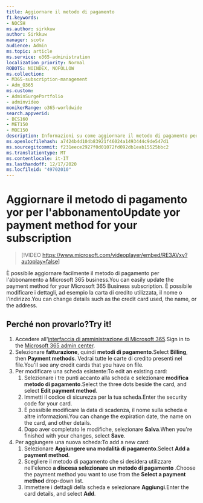 ```yaml
---
title: Aggiornare il metodo di pagamento
f1.keywords:
- NOCSH
ms.author: sirkkuw
author: Sirkkuw
manager: scotv
audience: Admin
ms.topic: article
ms.service: o365-administration
localization_priority: Normal
ROBOTS: NOINDEX, NOFOLLOW
ms.collection:
- M365-subscription-management
- Adm_O365
ms.custom:
- AdminSurgePortfolio
- adminvideo
monikerRange: o365-worldwide
search.appverid:
- BCS160
- MET150
- MOE150
description: Informazioni su come aggiornare il metodo di pagamento per Microsoft 365 for business.
ms.openlocfilehash: a7424b4d104b83921f46024a1493444c9de547d1
ms.sourcegitcommit: f231eece2927f0d01072fd092db1eab15525bbc2
ms.translationtype: MT
ms.contentlocale: it-IT
ms.lasthandoff: 12/17/2020
ms.locfileid: "49702010"
---
```

# <a name="update-yor-payment-method-for-your-subscription"></a><span data-ttu-id="9e6f5-103">Aggiornare il metodo di pagamento yor per l'abbonamento</span><span class="sxs-lookup"><span data-stu-id="9e6f5-103">Update yor payment method for your subscription</span></span>

> [!VIDEO https://www.microsoft.com/videoplayer/embed/RE3AVxy?autoplay=false]

<span data-ttu-id="9e6f5-104">È possibile aggiornare facilmente il metodo di pagamento per l'abbonamento a Microsoft 365 business.</span><span class="sxs-lookup"><span data-stu-id="9e6f5-104">You can easily update the payment method for your Microsoft 365 Business subscription.</span></span> <span data-ttu-id="9e6f5-105">È possibile modificare i dettagli, ad esempio la carta di credito utilizzata, il nome o l'indirizzo.</span><span class="sxs-lookup"><span data-stu-id="9e6f5-105">You can change details such as the credit card used, the name, or the address.</span></span>

## <a name="try-it"></a><span data-ttu-id="9e6f5-106">Perché non provarlo?</span><span class="sxs-lookup"><span data-stu-id="9e6f5-106">Try it!</span></span>

1. <span data-ttu-id="9e6f5-107">Accedere all'[interfaccia di amministrazione di Microsoft 365](https://admin.microsoft.com).</span><span class="sxs-lookup"><span data-stu-id="9e6f5-107">Sign in to the [Microsoft 365 admin center](https://admin.microsoft.com).</span></span>
1. <span data-ttu-id="9e6f5-108">Selezionare **fatturazione**, quindi **metodi di pagamento**.</span><span class="sxs-lookup"><span data-stu-id="9e6f5-108">Select **Billing**, then **Payment methods**.</span></span> <span data-ttu-id="9e6f5-109">Vedrai tutte le carte di credito presenti nel file.</span><span class="sxs-lookup"><span data-stu-id="9e6f5-109">You'll see any credit cards that you have on file.</span></span>
1. <span data-ttu-id="9e6f5-110">Per modificare una scheda esistente:</span><span class="sxs-lookup"><span data-stu-id="9e6f5-110">To edit an existing card:</span></span>
    1. <span data-ttu-id="9e6f5-111">Selezionare i tre punti accanto alla scheda e selezionare **modifica metodo di pagamento**.</span><span class="sxs-lookup"><span data-stu-id="9e6f5-111">Select the three dots beside the card, and select **Edit payment method**.</span></span>
    1. <span data-ttu-id="9e6f5-112">Immetti il codice di sicurezza per la tua scheda.</span><span class="sxs-lookup"><span data-stu-id="9e6f5-112">Enter the security code for your card.</span></span>
    1. <span data-ttu-id="9e6f5-113">È possibile modificare la data di scadenza, il nome sulla scheda e altre informazioni.</span><span class="sxs-lookup"><span data-stu-id="9e6f5-113">You can change the expiration date, the name on the card, and other details.</span></span>
    1. <span data-ttu-id="9e6f5-114">Dopo aver completato le modifiche, selezionare **Salva**.</span><span class="sxs-lookup"><span data-stu-id="9e6f5-114">When you're finished with your changes, select **Save**.</span></span>
1. <span data-ttu-id="9e6f5-115">Per aggiungere una nuova scheda:</span><span class="sxs-lookup"><span data-stu-id="9e6f5-115">To add a new card:</span></span>
    1. <span data-ttu-id="9e6f5-116">Selezionare **Aggiungere una modalità di pagamento**.</span><span class="sxs-lookup"><span data-stu-id="9e6f5-116">Select **Add a payment method**.</span></span>
    1. <span data-ttu-id="9e6f5-117">Scegliere il metodo di pagamento che si desidera utilizzare nell'elenco **a discesa selezionare un metodo di pagamento** .</span><span class="sxs-lookup"><span data-stu-id="9e6f5-117">Choose the payment method you want to use from the **Select a payment method** drop-down list.</span></span>
    1. <span data-ttu-id="9e6f5-118">Immettere i dettagli della scheda e selezionare **Aggiungi**.</span><span class="sxs-lookup"><span data-stu-id="9e6f5-118">Enter the card details, and select **Add**.</span></span>
